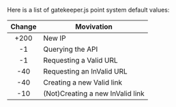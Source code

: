 Here is a list of gatekeeper.js point system default values:

 Change | Movivation  |
:------:| ----------- |
 +200   | New IP |
 -1     | Querying the API |
 -1     | Requesting a Valid URL |
 -40    | Requesting an InValid URL |
 -40    | Creating a new Valid link |
 -10    | (Not)Creating a new InValid link |